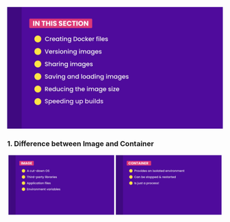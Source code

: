 <img src="https://raw.githubusercontent.com/neelbavarva/Docker/main/z_images/image-container-section.png" />

### 1. Difference between Image and Container
<p align="middle">
  <img  width="49%" src="https://raw.githubusercontent.com/neelbavarva/Docker/main/z_images/image.png"/>
  <img  width="49%" src="https://raw.githubusercontent.com/neelbavarva/Docker/main/z_images/container.png"/>
</p>
